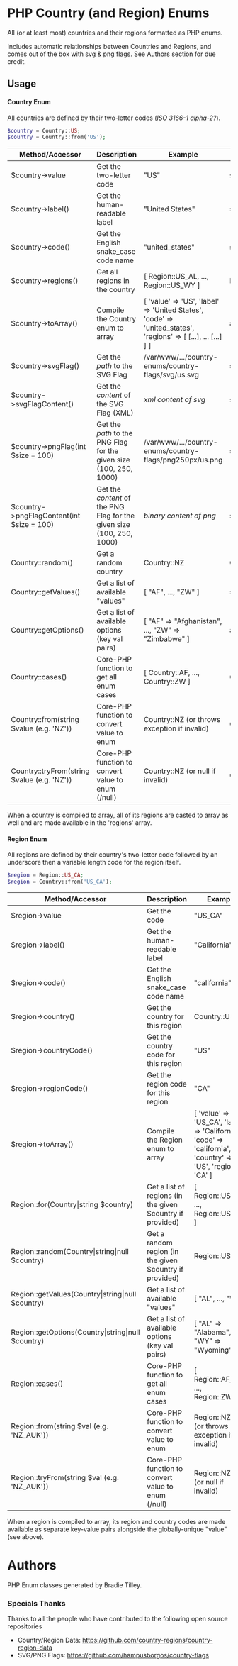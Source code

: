 # PHP Country (and Region) Enums

All (or at least most) countries and their regions formatted as PHP enums.

Includes automatic relationships between Countries and Regions, and comes out of the box with svg & png flags. See Authors section for due credit.


## Usage


#### Country Enum

All countries are defined by their two-letter codes (*ISO 3166-1 alpha-2?*).

```php
$country = Country::US;
$country = Country::from('US');
```

| Method/Accessor                         | Description                                        | Example                                                     | Type                        |
| ----------------------------------------|----------------------------------------------------|-------------------------------------------------------------|-----------------------------|
| $country->value                         | Get the two-letter code                            | "US"                                                        | string                      |
| $country->label()                       | Get the human-readable label                       | "United States"                                             | string                      |
| $country->code()                        | Get the English snake_case code name               | "united_states"                                             | string                      |
| $country->regions()                     | Get all regions in the country                     | [ Region::US_AL, ..., Region::US_WY ]                       | Region[]                    |
| $country->toArray()                     | Compile the Country enum to array                  | [ 'value' => 'US', 'label' => 'United States', 'code' => 'united_states', 'regions' => [ [...], ... [...] ] ] | array            |
| $country->svgFlag()                     | Get the *path* to the SVG Flag                     | /var/www/.../country-enums/country-flags/svg/us.svg         | string\|null                 |
| $country->svgFlagContent()              | Get the *content* of the SVG Flag (XML)            | *xml content of svg*                                        | string\|null                 |
| $country->pngFlag(int $size = 100)      | Get the *path* to the PNG Flag for the given size (100, 250, 1000)  | /var/www/.../country-enums/country-flags/png250px/us.png         | string\|null                 |
| $country->pngFlagContent(int $size = 100) | Get the *content* of the PNG Flag for the given size (100, 250, 1000)  | *binary content of png*               | string\|null                 |
| Country::random()                       | Get a random country                               | Country::NZ                                                 | Country                     |
| Country::getValues()                    | Get a list of available "values"                   | [ "AF", ..., "ZW" ]                                         | string[]                    |
| Country::getOptions()                   | Get a list of available options (key val pairs)    | [ "AF" => "Afghanistan", ..., "ZW" => "Zimbabwe" ]          | array                       |
| Country::cases()                        | Core-PHP function to get all enum cases            | [ Country::AF, ..., Country::ZW ]                           | Country[]                   |
| Country::from(string $value (e.g. 'NZ'))     | Core-PHP function to convert value to enum         | Country::NZ (or throws exception if invalid)                | Country                     |
| Country::tryFrom(string $value (e.g. 'NZ'))  | Core-PHP function to convert value to enum (/null) | Country::NZ (or null if invalid)                            | Country\|null               |


When a country is compiled to array, all of its regions are casted to array as well and are made available in the 'regions' array.


#### Region Enum

All regions are defined by their country's two-letter code followed by an underscore then a variable length code for the region itself.


```php
$region = Region::US_CA;
$region = Country::from('US_CA');
```

| Method/Accessor                         | Description                                        | Example                                                     | Type                        |
| ----------------------------------------|----------------------------------------------------|-------------------------------------------------------------|-----------------------------|
| $region->value                          | Get the code                                       | "US_CA"                                                     | string                      |
| $region->label()                        | Get the human-readable label                       | "California"                                                | string                      |
| $region->code()                         | Get the English snake_case code name               | "california"                                                | string                      |
| $region->country()                      | Get the country for this region                    | Country::US                                                 | Country                     |
| $region->countryCode()                  | Get the country code for this region               | "US"                                                        | string                      |
| $region->regionCode()                   | Get the region code for this region                | "CA"                                                        | string                      |
| $region->toArray()                      | Compile the Region enum to array                   | [ 'value' => 'US_CA', 'label' => 'California', 'code' => 'california', 'country' => 'US', 'region' => 'CA' ] | array           | 
| Region::for(Country\|string $country)   | Get a list of regions (in the given $country if provided)         | [ Region::US_AL, ..., Region::US_WY ]                       | Region[]                    |
| Region::random(Country\|string\|null $country)| Get a random region (in the given $country if provided)          | Region::US_TX                                               | Region                      |
| Region::getValues(Country\|string\|null $country)                     | Get a list of available "values"                   | [ "AL", ..., "WY" ]                                         | string[]                    |
| Region::getOptions(Country\|string\|null $country)                    | Get a list of available options (key val pairs)    | [ "AL" => "Alabama", ..., "WY" => "Wyoming" ]               | array                       |
| Region::cases()                         | Core-PHP function to get all enum cases            | [ Region::AF_BDS, ..., Region::ZW_MI ]                      | Region[]                    |
| Region::from(string $val (e.g. 'NZ_AUK'))    | Core-PHP function to convert value to enum         | Region::NZ_AUK (or throws exception if invalid)             | Region                      |
| Region::tryFrom(string $val (e.g. 'NZ_AUK')) | Core-PHP function to convert value to enum (/null) | Region::NZ_AUK (or null if invalid)                         | Region\|null                |


When a region is compiled to array, its region and country codes are made available as separate key-value pairs alongside the globally-unique "value" (see above).


# Authors

PHP Enum classes generated by Bradie Tilley.


### Specials Thanks

Thanks to all the people who have contributed to the following open source repositories

- Country/Region Data: https://github.com/country-regions/country-region-data
- SVG/PNG Flags: https://github.com/hampusborgos/country-flags